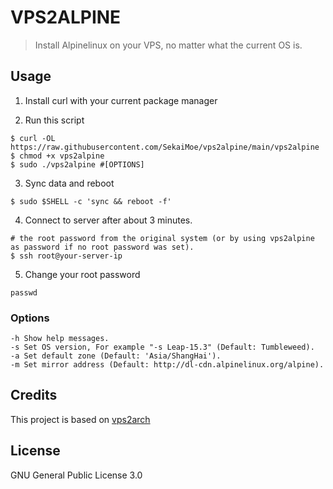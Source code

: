 # VPS2ALPINE

> Install Alpinelinux on your VPS, no matter what the current OS is.

## Usage

1. Install curl with your current package manager

2. Run this script

```
$ curl -OL https://raw.githubusercontent.com/SekaiMoe/vps2alpine/main/vps2alpine
$ chmod +x vps2alpine
$ sudo ./vps2alpine #[OPTIONS]
```

3. Sync data and reboot

```
$ sudo $SHELL -c 'sync && reboot -f'
```

4. Connect to server after about 3 minutes.

```
# the root password from the original system (or by using vps2alpine as password if no root password was set).
$ ssh root@your-server-ip
```

5. Change your root password

```
passwd
```

### Options

```
-h Show help messages.
-s Set OS version, For example "-s Leap-15.3" (Default: Tumbleweed).
-a Set default zone (Default: 'Asia/ShangHai').
-m Set mirror address (Default: http://dl-cdn.alpinelinux.org/alpine).
```

## Credits

This project is based on [vps2arch](https://github.com/drizzt/vps2arch)

## License

GNU General Public License 3.0
